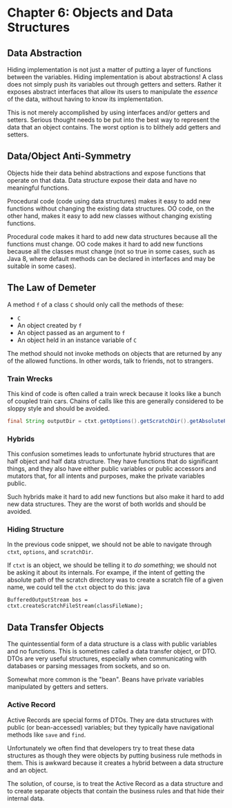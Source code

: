 # Chapter 6: Objects and Data Structures

## Data Abstraction

Hiding implementation is not just a matter of putting a layer of functions between the variables. Hiding implementation is about abstractions! A class does not simply push its variables out through getters and setters. Rather it exposes abstract interfaces that allow its users to manipulate the _essence_ of the data, without having to know its implementation.

This is not merely accomplished by using interfaces and/or getters and setters. Serious thought needs to be put into the best way to represent the data that an object contains. The worst option is to blithely add getters and setters.

## Data/Object Anti-Symmetry

Objects hide their data behind abstractions and expose functions that operate on that data. Data structure expose their data and have no meaningful functions.

Procedural code (code using data structures) makes it easy to add new functions without changing the existing data structures. OO code, on the other hand, makes it easy to add new classes without changing existing functions.

Procedural code makes it hard to add new data structures because all the functions must change. OO code makes it hard to add new functions because all the classes must change (not so true in some cases, such as Java 8, where default methods can be declared in interfaces and may be suitable in some cases).

## The Law of Demeter

A method `f` of a class `C` should only call the methods of these:

* `C`
* An object created by `f`
* An object passed as an argument to `f`
* An object held in an instance variable of `C`

The method should not invoke methods on objects that are returned by any of the allowed functions. In other words, talk to friends, not to strangers.

### Train Wrecks

This kind of code is often called a train wreck because it looks like a bunch of coupled train cars. Chains of calls like this are generally considered to be sloppy style and should be avoided.

```java
final String outputDir = ctxt.getOptions().getScratchDir().getAbsolutePath();
```

### Hybrids

This confusion sometimes leads to unfortunate hybrid structures that are half object and half data structure. They have functions that do significant things, and they also have either public variables or public accessors and mutators that, for all intents and purposes, make the private variables public.

Such hybrids make it hard to add new functions but also make it hard to add new data structures. They are the worst of both worlds and should be avoided.

### Hiding Structure

In the previous code snippet, we should not be able to navigate through `ctxt`, `options`, and `scratchDir`.

If `ctxt` is an object, we should be telling it to _do something_; we should not be asking it about its internals. For exampe, if the intent of getting the absolute path of the scratch directory was to create a scratch file of a given name, we could tell the `ctxt` object to do this:
java
```
BufferedOutputStream bos = ctxt.createScratchFileStream(classFileName);
```

## Data Transfer Objects

The quintessential form of a data structure is a class with public variables and no functions. This is sometimes called a data transfer object, or DTO. DTOs are very useful structures, especially when communicating with databases or parsing messages from sockets, and so on.

Somewhat more common is the "bean". Beans have private variables manipulated by getters and setters.

### Active Record

Active Records are special forms of DTOs. They are data structures with public (or bean-accessed) variables; but they typically have navigational methods like `save` and `find`.

Unfortunately we often find that developers try to treat these data structures as though they were objects by putting business rule methods in them. This is awkward because it creates a hybrid between a data structure and an object.

The solution, of course, is to treat the Active Record as a data structure and to create separate objects that contain the business rules and that hide their internal data.
